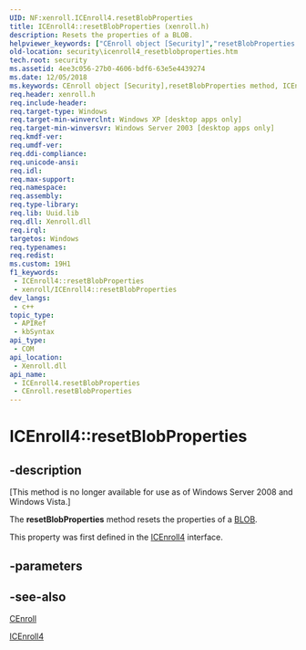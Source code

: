 ```yaml
---
UID: NF:xenroll.ICEnroll4.resetBlobProperties
title: ICEnroll4::resetBlobProperties (xenroll.h)
description: Resets the properties of a BLOB.
helpviewer_keywords: ["CEnroll object [Security]","resetBlobProperties method","ICEnroll4 interface [Security]","resetBlobProperties method","ICEnroll4.resetBlobProperties","ICEnroll4::resetBlobProperties","resetBlobProperties","resetBlobProperties method [Security]","resetBlobProperties method [Security]","CEnroll object","resetBlobProperties method [Security]","ICEnroll4 interface","security.icenroll4_resetblobproperties","xenroll/ICEnroll4::resetBlobProperties"]
old-location: security\icenroll4_resetblobproperties.htm
tech.root: security
ms.assetid: 4ee3c056-27b0-4606-bdf6-63e5e4439274
ms.date: 12/05/2018
ms.keywords: CEnroll object [Security],resetBlobProperties method, ICEnroll4 interface [Security],resetBlobProperties method, ICEnroll4.resetBlobProperties, ICEnroll4::resetBlobProperties, resetBlobProperties, resetBlobProperties method [Security], resetBlobProperties method [Security],CEnroll object, resetBlobProperties method [Security],ICEnroll4 interface, security.icenroll4_resetblobproperties, xenroll/ICEnroll4::resetBlobProperties
req.header: xenroll.h
req.include-header: 
req.target-type: Windows
req.target-min-winverclnt: Windows XP [desktop apps only]
req.target-min-winversvr: Windows Server 2003 [desktop apps only]
req.kmdf-ver: 
req.umdf-ver: 
req.ddi-compliance: 
req.unicode-ansi: 
req.idl: 
req.max-support: 
req.namespace: 
req.assembly: 
req.type-library: 
req.lib: Uuid.lib
req.dll: Xenroll.dll
req.irql: 
targetos: Windows
req.typenames: 
req.redist: 
ms.custom: 19H1
f1_keywords:
 - ICEnroll4::resetBlobProperties
 - xenroll/ICEnroll4::resetBlobProperties
dev_langs:
 - c++
topic_type:
 - APIRef
 - kbSyntax
api_type:
 - COM
api_location:
 - Xenroll.dll
api_name:
 - ICEnroll4.resetBlobProperties
 - CEnroll.resetBlobProperties
---
```


# ICEnroll4::resetBlobProperties


## -description

<p class="CCE_Message">[This method is no longer available for use as of Windows Server 2008 and Windows Vista.]

The <b>resetBlobProperties</b> method resets the properties of a <a href="https://docs.microsoft.com/windows/desktop/SecGloss/b-gly">BLOB</a>.

This property was first defined in the <a href="https://docs.microsoft.com/windows/desktop/api/xenroll/nn-xenroll-icenroll4">ICEnroll4</a> interface.

## -parameters

## -see-also

<a href="https://docs.microsoft.com/previous-versions/windows/desktop/legacy/aa376007(v=vs.85)">CEnroll</a>



<a href="https://docs.microsoft.com/windows/desktop/api/xenroll/nn-xenroll-icenroll4">ICEnroll4</a>

